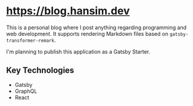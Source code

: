 # https://blog.hansim.dev

This is a personal blog where I post anything regarding programming and web development. It supports rendering Markdown files based on `gatsby-transformer-remark`.

I'm planning to publish this application as a Gatsby Starter.

## Key Technologies

- Gatsby
- GraphQL
- React

